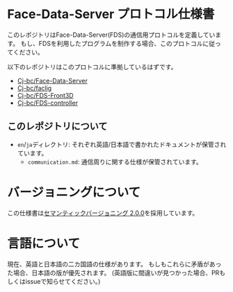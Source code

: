 # Face-Data-Server プロトコル仕様書

このレポジトリはFace-Data-Server(FDS)の通信用プロトコルを定義しています。
もし、FDSを利用したプログラムを制作する場合、このプロトコルに従ってください。

以下のレポジトリはこのプロトコルに準拠しているはずです。

  - [Cj-bc/Face-Data-Server](https://github.com/Cj-bc/Face-data-server)
  - [Cj-bc/faclig](https://github.com/Cj-bc/faclig)
  - [Cj-bc/FDS-Front3D](https://github.com/Cj-bc/FDS-Front3D)
  - [Cj-bc/FDS-controller](https://github.com/Cj-bc/FDS-controller)

## このレポジトリについて

- `en`/`ja`ディレクトリ: それぞれ英語/日本語で書かれたドキュメントが保管されています。
  - `communication.md`: 通信周りに関する仕様が保管されています。

# バージョニングについて

この仕様書は[セマンティックバージョニング 2.0.0](https://semver.org/spec/v2.0.0.html)を採用しています。


# 言語について

現在、英語と日本語の二カ国語の仕様があります。
もしもこれらに矛盾があった場合、日本語の版が優先されます。
(英語版に間違いが見つかった場合、PRもしくはissueで知らせてください。)
